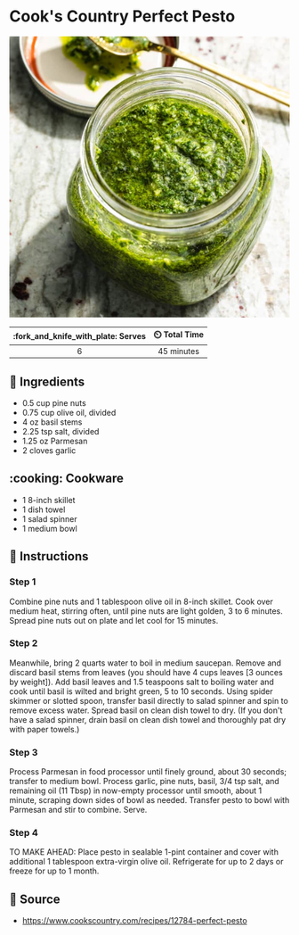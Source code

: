 # Cook's Country Perfect Pesto

![Cook's Country Perfect Pesto](../assets/images/cook's-country-perfect-pesto.jpg)

| :fork_and_knife_with_plate: Serves | :timer_clock: Total Time |
|:----------------------------------:|:-----------------------: |
| 6 | 45 minutes |

## :salt: Ingredients

- 0.5 cup pine nuts
- 0.75 cup olive oil, divided
- 4 oz basil stems
- 2.25 tsp salt, divided
- 1.25 oz Parmesan
- 2 cloves garlic

## :cooking: Cookware

- 1 8-inch skillet
- 1 dish towel
- 1 salad spinner
- 1 medium bowl

## :pencil: Instructions

### Step 1

Combine pine nuts and 1 tablespoon olive oil in 8-inch skillet. Cook over medium heat, stirring often, until pine nuts
are light golden, 3 to 6 minutes. Spread pine nuts out on plate and let cool for 15 minutes.

### Step 2

Meanwhile, bring 2 quarts water to boil in medium saucepan. Remove and discard basil stems from leaves (you should have
4 cups leaves [3 ounces by weight]). Add basil leaves and 1.5 teaspoons salt to boiling water and cook until basil is
wilted and bright green, 5 to 10 seconds. Using spider skimmer or slotted spoon, transfer basil directly to salad
spinner and spin to remove excess water. Spread basil on clean dish towel to dry. (If you don't have a salad spinner,
drain basil on clean dish towel and thoroughly pat dry with paper towels.)

### Step 3

Process Parmesan in food processor until finely ground, about 30 seconds; transfer to medium bowl. Process garlic, pine
nuts, basil, 3/4 tsp salt, and remaining oil (11 Tbsp) in now-empty processor until smooth, about 1 minute, scraping
down sides of bowl as needed. Transfer pesto to bowl with Parmesan and stir to combine. Serve.

### Step 4

TO MAKE AHEAD: Place pesto in sealable 1-pint container and cover with additional 1 tablespoon extra-virgin olive oil.
Refrigerate for up to 2 days or freeze for up to 1 month.

## :link: Source

- <https://www.cookscountry.com/recipes/12784-perfect-pesto>
